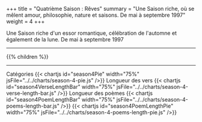 +++
title = "Quatrième Saison : Rêves"
summary = "Une Saison riche, où se mêlent amour, philosophie, nature et saisons. De mai à septembre 1997"
weight = 4
+++

Une Saison riche d'un essor romantique, célébration de l'automne et également de la lune.  De mai à septembre 1997

---
{{% children  %}}

---
Catégories
{{< chartjs id="season4Pie" width="75%" jsFile="../../charts/season-4-pie.js" />}}
Longueur des vers
{{< chartjs id="season4VerseLengthBar" width="75%" jsFile="../../charts/season-4-verse-length-bar.js" />}}
Longueur des poèmes
{{< chartjs id="season4PoemLengthBar" width="75%" jsFile="../../charts/season-4-poems-length-bar.js" />}}
{{< chartjs id="season4PoemLengthPie" width="75%" jsFile="../../charts/season-4-poems-length-pie.js" />}}
